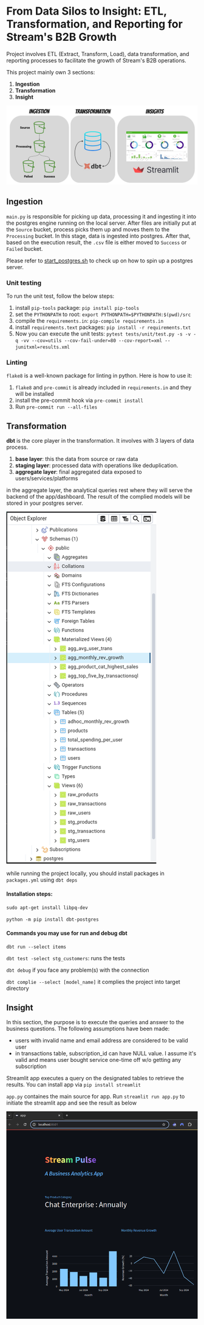 # From Data Silos to Insight: ETL, Transformation, and Reporting for Stream's B2B Growth

Project involves ETL (Extract, Transform, Load), data transformation, and reporting processes to facilitate
the growth of Stream's B2B operations.

This project mainly own 3 sections: 
1. **Ingestion**
2. **Transformation**
3. **Insight**

![structure.jpg](figs/structure.jpg)

## Ingestion

`main.py` is responsible for picking up data, processing it and ingesting 
it into the postgres engine running on the local server. 
After files are initially put at the `Source` bucket, process picks them up 
and moves them to the `Processing` bucket. In this stage, data is ingested into 
postgres. After that, based on the execution result, the `.csv` file is either 
moved to `Success` or `Failed` bucket. 

Please refer to [start_postgres.sh](start_postgres.sh) to check up on 
how to spin up a postgres server. 

### Unit testing

To run the unit test, follow the below steps: 

1. install `pip-tools` package: `pip install pip-tools`
2. set the `PYTHONPATH` to root: `export PYTHONPATH=$PYTHONPATH:$(pwd)/src`
3. compile the `requirements.in`: `pip-compile requirements.in`
4. install `requirements.text` packages: `pip install -r requirements.txt`
5. Now you can execute the unit tests: `pytest tests/unit/test.py -s -v -q -vv --cov=utils --cov-fail-under=80 --cov-report=xml --junitxml=results.xml`

### Linting

`flake8` is a well-known package for linting in python. 
Here is how to use it: 
1. `flake8` and `pre-commit` is already included in `requirements.in` and they will be installed
2. install the pre-commit hook via `pre-commit install`
3. Run `pre-commit run --all-files`


## Transformation

**dbt** is the core player in the transformation. 
It involves with 3 layers of data process.

1. **base layer**: this the data from source or raw data
2. **staging layer**: processed data with operations like deduplication. 
3. **aggregate layer**: final aggregated data exposed to users/services/platforms

in the aggregate layer, the analytical queries rest where they will serve 
the backend of the app/dashboard. The result of the complied models will be 
stored in your postgres server. 

![postgres.png](figs/postgres.png)

while running the project locally, you should 
install packages in `packages.yml` using `dbt deps`


#### Installation steps:
`sudo apt-get install libpq-dev`

`python -m pip install dbt-postgres`

#### Commands you may use for run and debug dbt
`dbt run --select items`

`dbt test -select stg_customers`: runs the tests 

`dbt debug` if you face any problem(s) with the connection

`dbt complie --select [model_name]` it complies the project into target directory


## Insight

In this section, the purpose is to execute the queries and answer to the business
questions. The following assumptions have been made:
- users with invalid name and email address are considered to be valid user
- in transactions table, subscription_id can have NULL value. I assume it's valid and means user bought service one-time off w/o getting any subscription 

Streamlit app executes a query on the designated tables to retrieve the results. 
You can install app via 
`pip install streamlit`

`app.py` containes the main source for app. 
Run `streamlit run app.py` to initiate the streamlit app and see the result as below  


![streamlit_app.png](figs/streamlit_app.png)